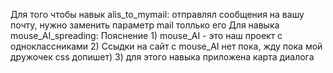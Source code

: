 Для того чтобы навык alis_to_mymail: отправлял сообщения на вашу почту, нужно заменить параметр mail толлько его
Для навыка mouse_AI_spreading: Пояснение 1) mouse_AI - это наш проект с одноклассниками 2) Ссыдки на сайт с mouse_AI нет пока, жду пока мой дружочек css допишет) 3) для этого навыка приложена карта диалога
